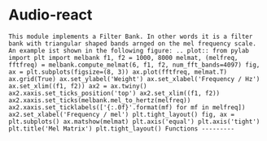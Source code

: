 # Audio-react
`This module implements a Filter Bank.
In other words it is a filter bank with triangular shaped bands
arnged on the mel frequency scale.
An example ist shown in the following figure:
.. plot::
    from pylab import plt
    import melbank
    f1, f2 = 1000, 8000
    melmat, (melfreq, fftfreq) = melbank.compute_melmat(6, f1, f2, num_fft_bands=4097)
    fig, ax = plt.subplots(figsize=(8, 3))
    ax.plot(fftfreq, melmat.T)
    ax.grid(True)
    ax.set_ylabel('Weight')
    ax.set_xlabel('Frequency / Hz')
    ax.set_xlim((f1, f2))
    ax2 = ax.twiny()
    ax2.xaxis.set_ticks_position('top')
    ax2.set_xlim((f1, f2))
    ax2.xaxis.set_ticks(melbank.mel_to_hertz(melfreq))
    ax2.xaxis.set_ticklabels(['{:.0f}'.format(mf) for mf in melfreq])
    ax2.set_xlabel('Frequency / mel')
    plt.tight_layout()
    fig, ax = plt.subplots()
    ax.matshow(melmat)
    plt.axis('equal')
    plt.axis('tight')
    plt.title('Mel Matrix')
    plt.tight_layout()
Functions
---------`
